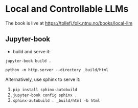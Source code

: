 # Local and Controllable LLMs

The book is live at <https://tollefj.folk.ntnu.no/books/local-llm>

## Jupyter-book

- build and serve it:

`jupyter-book build .`

`python -m http.server --directory _build/html`

Alternatively, use sphinx to serve it:

1. `pip install sphinx-autobuild`
2. `jupyter-book config sphinx .`
3. `sphinx-autobuild . _build/html -b html`
